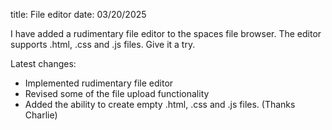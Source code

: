 title: File editor
date: 03/20/2025

I have added a rudimentary file editor to the spaces file browser. The editor supports .html, .css and .js files. Give it a try.

Latest changes:

- Implemented rudimentary file editor
- Revised some of the file upload functionality
- Added the ability to create empty .html, .css and .js files. (Thanks Charlie)